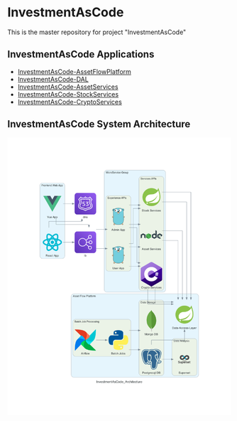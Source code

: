 # InvestmentAsCode
This is the master repository for project "InvestmentAsCode"

## InvestmentAsCode Applications
- [InvestmentAsCode-AssetFlowPlatform](https://github.com/MaxMA2000/InvestmentAsCode-AssetFlowPlatform)
- [InvestmentAsCode-DAL](https://github.com/MaxMA2000/InvestmentAsCode-DAL)
- [InvestmentAsCode-AssetServices](https://github.com/MaxMA2000/InvestmentAsCode-AssetServices)
- [InvestmentAsCode-StockServices](https://github.com/MaxMA2000/InvestmentAsCode-StockServices)
- [InvestmentAsCode-CryptoServices](https://github.com/MaxMA2000/InvestmentAsCode-CryptoServices)


## InvestmentAsCode System Architecture
![](./investmentascode_architecture.png)
